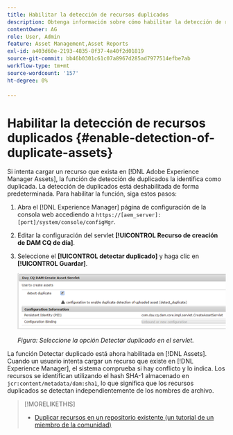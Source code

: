 ```yaml
---
title: Habilitar la detección de recursos duplicados
description: Obtenga información sobre cómo habilitar la detección de recursos duplicados en Experience Manager.
contentOwner: AG
role: User, Admin
feature: Asset Management,Asset Reports
exl-id: a403d60e-2193-4835-8f37-4a40f2d01819
source-git-commit: bb46b0301c61c07a8967d285ad7977514efbe7ab
workflow-type: tm+mt
source-wordcount: '157'
ht-degree: 0%

---
```


# Habilitar la detección de recursos duplicados {#enable-detection-of-duplicate-assets}

Si intenta cargar un recurso que exista en [!DNL Adobe Experience Manager Assets], la función de detección de duplicados la identifica como duplicada. La detección de duplicados está deshabilitada de forma predeterminada. Para habilitar la función, siga estos pasos:

1. Abra el [!DNL Experience Manager] página de configuración de la consola web accediendo a `https://[aem_server]:[port]/system/console/configMgr`.
1. Editar la configuración del servlet **[!UICONTROL Recurso de creación de DAM CQ de día]**.
1. Seleccione el **[!UICONTROL detectar duplicado]** y haga clic en **[!UICONTROL Guardar]**.

   ![Seleccione la opción Detectar duplicado en el servlet](assets/chlimage_1-377.png)

   *Figura: Seleccione la opción Detectar duplicado en el servlet.*

La función Detectar duplicado está ahora habilitada en [!DNL Assets]. Cuando un usuario intenta cargar un recurso que existe en [!DNL Experience Manager], el sistema comprueba si hay conflicto y lo indica. Los recursos se identifican utilizando el hash SHA-1 almacenado en `jcr:content/metadata/dam:sha1`, lo que significa que los recursos duplicados se detectan independientemente de los nombres de archivo.

>[!MORELIKETHIS]
>
>* [Duplicar recursos en un repositorio existente (un tutorial de un miembro de la comunidad)](https://experience-aem.blogspot.com/2019/06/aem-65-find-duplicate-assets-binaries-in-existing-repository.html)


